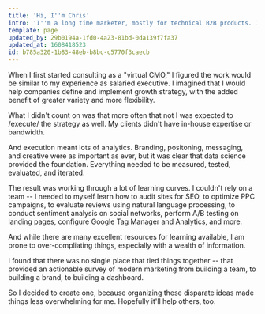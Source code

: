 ```yaml
---
title: 'Hi, I''m Chris'
intro: 'I''m a long time marketer, mostly for technical B2B products. I also co-founded Adfury, a SaaS platform for optimizing search advertising. This site is mostly a collection of how-tos for digital marketing.'
template: page
updated_by: 29b0194a-1fd0-4a23-81bd-0da139f7fa37
updated_at: 1608418523
id: b785a320-1b83-48eb-b8bc-c5770f3caecb
---
```

When I first started consulting as a "virtual CMO," I figured the work would be similar to my experience as salaried executive. I imagined that I would help companies define and implement growth strategy, with the added benefit of greater variety and more flexibility. 

What I didn't count on was that more often that not I was expected to /execute/ the strategy as well. My clients didn't have in-house expertise or bandwidth. 

And execution meant lots of analytics. Branding, positoning, messaging, and creative were as important as ever, but it was clear that data science provided the foundation. Everything needed to be measured, tested, evaluated, and iterated. 

The result was working through a lot of learning curves. I couldn't rely on a team -- I needed to myself learn how to audit sites for SEO, to optimize PPC campaigns, to evaluate reviews using natural language processing, to conduct sentiment analysis on social networks, perform A/B testing on landing pages, configure Google Tag Manager and Analytics, and more. 

And while there are many excellent resources for learning available, I am prone to over-compliating things, especially with a wealth of information.

I found that there was no single place that tied things together -- that provided an actionable survey of modern marketing from building a team, to building a brand, to building a dashboard.

So I decided to create one, because organizing these disparate ideas made things less overwhelming for me. Hopefully it'll help others, too.